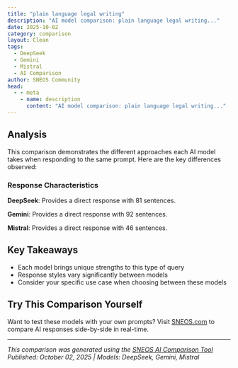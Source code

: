 ```yaml
---
title: "plain language legal writing"
description: "AI model comparison: plain language legal writing..."
date: 2025-10-02
category: comparison
layout: Clean
tags:
  - DeepSeek
  - Gemini
  - Mistral
  - AI Comparison
author: SNEOS Community
head:
  - - meta
    - name: description
      content: "AI model comparison: plain language legal writing..."
---
```


<ChatComparison
  title="plain language legal writing"
  prompt="plain language legal writing"
  :responses='{"DeepSeek": "Of course. Here is a guide to plain language legal writing, broken down into its core principles, techniques, and examples.\n\n### What is Plain Language Legal Writing?\n\nPlain language legal writing is a method of communicating legal information that is clear, concise, and easily understood by the intended audience on the first read. It\u0027s not about \u0022dumbing down\u0022 the law; it\u0027s about removing unnecessary complexity to enhance precision, reduce ambiguity, and save everyone time and money.\n\nThe goal is for the reader to **understand their rights, duties, and the legal consequences** without needing a law degree to decipher the text.\n\n---\n\n### Core Principles\n\n1. **Know Your Audience:** Are you writing for a client, a judge, a jury, or a opposing counsel? Adjust your language and level of detail accordingly. A letter to a client should be simpler than a brief for a Supreme Court justice.\n2. **Clarity Over Tradition:** Prioritize being understood over using traditional \u0022legalese.\u0022 Just because a phrase is old doesn\u0027t mean it\u0027s the best way to communicate today.\n3. **Conciseness is Key:** Eliminate every unnecessary word. Long, convoluted sentences are the enemy of understanding.\n4. **Structure for Understanding:** Use headings, lists, and a logical flow to guide the reader through the document.\n\n---\n\n### How to Do It: A Practical Guide\n\n#### 1. Replace Legalese with Plain English\n\n| Instead Of (Legalese) | Use This (Plain English) |\n| :--- | :--- |\n| herein, hereinabove, hereinafter | in this document, above, below |\n| forthwith | immediately, now |\n| said (as in \u0022the said property\u0022) | the, this, that |\n| pursuant to | under, according to, following |\n| prior to | before |\n| subsequent to | after |\n| in the event that | if |\n| for the purpose of | to, for |\n| null and void | void, invalid |\n\n#### 2. Prefer Strong, Simple Verbs\n\nWeak, noun-heavy phrasing (called \u0022nominalizations\u0022) makes writing clunky.\n\n* **Weak:** \u0022The parties shall engage in a discussion regarding the terms.\u0022\n* **Strong:** \u0022The parties **will discuss** the terms.\u0022\n* **Weak:** \u0022We will conduct an investigation of the matter.\u0022\n* **Strong:** \u0022We will **investigate** the matter.\u0022\n* **Weak:** \u0022The court made a determination that...\u0022\n* **Strong:** \u0022The court **determined** that...\u0022\n\n#### 3. Use the Active Voice\n\nThe active voice is direct and makes it clear who is responsible for an action.\n\n* **Passive:** \u0022The motion was filed by the plaintiff.\u0022 (Who filed it? Oh, the plaintiff.)\n* **Active:** \u0022The plaintiff filed the motion.\u0022\n* **Passive:** \u0022The contract shall be signed by all parties.\u0022 (It\u0027s a bit abstract.)\n* **Active:** \u0022All parties must sign the contract.\u0022\n\n**Exception:** Use the passive voice intentionally when the actor is unknown or unimportant (e.g., \u0022The store was robbed.\u0022).\n\n#### 4. Keep Sentences Short and Manageable\n\nAim for an average of 15-20 words per sentence. Break up long, multi-clause sentences.\n\n* **Complex:** \u0022Provider, at its sole discretion, may terminate this Agreement for cause upon written notice to Client in the event of Client\u2019s material breach of any term herein, which breach is not cured within thirty (30) days following Client\u2019s receipt of such notice.\u0022\n* **Plain Language:** \u0022We may terminate this agreement if you materially breach any of its terms. To do so, we will send you a written notice. You will then have 30 days to fix the problem. If you do not fix it within that time, we may end the agreement.\u0022\n\n#### 5. Use \u0022You,\u0022 \u0022We,\u0022 and Names\n\nAddress the reader directly. It\u2019s clearer and more engaging.\n\n* **Impersonal:** \u0022The Tenant is obligated to pay the rent on the first day of the month.\u0022\n* **Direct:** \u0022You must pay your rent on the first day of each month.\u0022\n* **Impersonal:** \u0022It is the policy of the Company that employees shall not...\u0022\n* **Direct:** \u0022We require that our employees do not...\u0022\n\n#### 6. Organize with Clear Structure\n\n* **Headings and Subheadings:** Use descriptive headings to signal the content of each section.\n* **Lists:** Use bullet points for non-sequential items and numbered lists for steps or priorities.\n* **White Space:** Don\u0027t fear empty space. Ample margins and paragraph breaks make a document less intimidating and easier to read.\n\n#### 7. Define Terms Carefully\n\nIf you must use a technical term, define it clearly when it first appears.\n\n* **Example:** \u0022The \u0027Effective Date\u0027 means the date this agreement is signed by the last party to sign it.\u0022\n\n---\n\n### Before-and-After Examples\n\n**Example 1: A Contract Clause**\n\n* **Traditional:**\n \u003E \u0022Notwithstanding anything to the contrary contained herein, in the event of a default by the Tenant under any of the covenants or terms of this Lease, the Landlord shall be entitled to pursue all remedies available at law or in equity.\u0022\n\n* **Plain Language:**\n \u003E \u0022If you break any part of this lease, we can use any legal right available to us under the law.\u0022\n\n**Example 2: A Client Letter**\n\n* **Traditional:**\n \u003E \u0022Pursuant to our recent conversation, enclosed herewith please find the requisite documentation necessitating your signature prior to the commencement of the probate process.\u0022\n\n* **Plain Language:**\n \u003E \u0022As we discussed, I have enclosed the documents you need to sign before we can start the probate process.\u0022\n\n---\n\n### Benefits of Plain Language\n\n* **Fewer Disputes:** Clear language reduces ambiguity, which is a primary source of litigation.\n* **Increased Efficiency:** Clients understand what to do, and courts understand your arguments faster.\n* **Better Client Relationships:** Clients feel more empowered and less in the dark.\n* **Enhanced Professionalism:** It demonstrates confidence and a focus on the client\u0027s needs, not just on legal ritual.\n\nIn short, plain language is **better lawyering**. It ensures your brilliant legal analysis is not lost in a fog of archaic and convoluted prose.", "Gemini": "Okay, let\u0027s break down plain language legal writing. It\u0027s about making legal documents clear, concise, and accessible to the intended audience, whether they are lawyers, judges, clients, or the general public.\n\n**What is Plain Language Legal Writing?**\n\nIt\u0027s a style of writing that prioritizes understanding. Instead of relying on archaic language, complex jargon, and convoluted sentence structures, plain language aims to communicate legal information in a way that the reader can easily:\n\n* **Find what they need:** The information is structured logically and easy to navigate.\n* **Understand it the first time they read it:** The language is clear, concise, and avoids unnecessary jargon.\n* **Use it to make informed decisions:** The information is presented in a way that empowers the reader to act.\n\n**Why is Plain Language Legal Writing Important?**\n\n* **Increased Understanding:** Reduces confusion and misunderstandings, leading to fewer disputes and errors.\n* **Improved Compliance:** When people understand the law, they are more likely to comply with it.\n* **Enhanced Access to Justice:** Makes legal information accessible to everyone, regardless of their background or education level.\n* **Better Client Relationships:** Clients appreciate lawyers who can communicate clearly and avoid jargon.\n* **More Efficient Legal Processes:** Clear communication reduces the need for clarification and interpretation, saving time and resources.\n* **Ethical Considerations:** Lawyers have an ethical duty to communicate effectively with their clients. Plain language supports this obligation.\n* **Judicial Efficiency:** Judges and court staff can more easily grasp legal arguments and rulings presented in plain language.\n* **Positive Public Perception of the Legal Profession:** Improves public perception of lawyers and the legal system by fostering transparency and understanding.\n\n**Key Principles of Plain Language Legal Writing:**\n\n1. **Know Your Audience:** Who are you writing for? What is their level of legal knowledge? Tailor your language and content to their needs.\n\n2. **Use Clear and Simple Language:**\n\n * **Avoid Jargon:** Replace legal jargon and technical terms with everyday language. If jargon is necessary, define it clearly.\n * **Use Active Voice:** Active voice makes it clear who is doing what (e.g., \u0022The plaintiff filed a lawsuit\u0022 instead of \u0022A lawsuit was filed by the plaintiff\u0022).\n * **Use Strong Verbs:** Choose strong, direct verbs to make your writing more concise and impactful.\n * **Avoid Nominalizations:** Turn nouns back into verbs (e.g., \u0022The court decided\u0022 instead of \u0022The court made a decision\u0022).\n * **Avoid Double Negatives:** They can be confusing and difficult to understand.\n * **Define Terms:** If you must use technical terms, define them clearly and consistently.\n * **Use Specific and Concrete Language:** Avoid vague or abstract terms.\n\n3. **Write Short and Concise Sentences:**\n\n * **Keep sentences under 25 words:** Shorter sentences are easier to understand.\n * **Focus on one idea per sentence:** Avoid cramming too much information into a single sentence.\n * **Avoid unnecessary words and phrases:** Cut out any words that don\u0027t add value to the sentence.\n\n4. **Organize Information Logically:**\n\n * **Use Headings and Subheadings:** Break up the text into manageable sections and use headings to guide the reader.\n * **Use Bullet Points and Numbered Lists:** Present information in a clear and organized manner.\n * **Use a Logical Flow:** Present information in a logical order that makes sense to the reader.\n * **Start with the main point:** Use topic sentences to introduce each paragraph.\n\n5. **Use Visual Aids:**\n\n * **Tables and Charts:** Use tables and charts to present data in a clear and concise manner.\n * **Diagrams and Illustrations:** Use diagrams and illustrations to explain complex concepts.\n * **White Space:** Use white space to make the document easier to read.\n\n6. **Design for Readability:**\n\n * **Use a Readable Font:** Choose a font that is easy to read (e.g., Arial, Times New Roman).\n * **Use a Large Font Size:** Use a font size that is comfortable to read (e.g., 12-point).\n * **Use Sufficient Margins:** Provide sufficient margins to make the document easier to read.\n * **Use Good Paper Quality:** Print documents on good quality paper.\n\n7. **Test Your Writing:**\n\n * **Ask someone unfamiliar with the topic to read it:** Get feedback from someone who is not a lawyer.\n * **Use a readability checker:** Readability checkers can help you assess the reading level of your writing. (Examples: Flesch-Kincaid, Gunning Fog Index)\n * **Revise and edit based on feedback:** Make changes to your writing based on the feedback you receive.\n\n**Examples of Plain Language Rewrites:**\n\nLet\u0027s take a look at some examples of how to rewrite legal language in plain language:\n\n**Original (Legalese):**\n\n\u0022Pursuant to the terms and conditions outlined herein, the party of the first part shall be liable for any and all damages, whether direct, indirect, incidental, or consequential, arising out of the use or misuse of the aforementioned product, irrespective of whether such use or misuse was foreseeable or unforeseeable, and notwithstanding any contributory negligence on the part of the party of the second part.\u0022\n\n**Plain Language Rewrite:**\n\n\u0022Under this agreement, you are responsible for all damages resulting from the use or misuse of the product, even if the damages are not direct, or if you were partly at fault. This applies whether or not the use or misuse could have been predicted.\u0022\n\n**Original (Legalese):**\n\n\u0022The lessee shall indemnify and hold harmless the lessor from and against any and all claims, demands, actions, suits, proceedings, costs, expenses, damages, and liabilities, including reasonable attorneys\u0027 fees and court costs, arising out of or in connection with the use, operation, or maintenance of the leased premises.\u0022\n\n**Plain Language Rewrite:**\n\n\u0022You (the lessee) agree to protect us (the lessor) from any claims, lawsuits, costs, expenses, damages, and liabilities related to your use of the property. This includes attorney\u0027s fees and court costs.\u0022\n\n**Original (Legalese):**\n\n\u0022Notwithstanding anything to the contrary contained herein, the parties agree that time is of the essence with respect to all obligations hereunder.\u0022\n\n**Plain Language Rewrite:**\n\n\u0022It is critical that all deadlines in this agreement are met on time.\u0022 (Or, more directly: \u0022Deadlines in this agreement are strict.\u0022)\n\n**Original (Legalese):**\n\n\u0022The defendant\u0027s motion to dismiss is hereby denied.\u0022\n\n**Plain Language Rewrite:**\n\n\u0022The judge has rejected the defendant\u0027s request to dismiss the case.\u0022\n\n**Tools and Resources:**\n\n* **Readability Checkers:** Online tools like the Flesch-Kincaid Reading Ease and the Gunning Fog Index can help you assess the readability of your writing. Microsoft Word and other word processors often have built-in readability statistics.\n* **Plain Language.gov:** A U.S. government website with resources and guidelines on plain language.\n* **Style Guides:** Consider using a style guide specifically designed for legal writing, such as *The Redbook: A Manual on Legal Style*.\n* **Legal Dictionaries and Thesauruses:** Use these resources to find plain language alternatives to legal jargon.\n* **Workshops and Training:** Many organizations offer workshops and training on plain language legal writing.\n* **Examples of Good Plain Language Documents:** Seek out examples of well-written legal documents in plain language, such as consumer contracts or government regulations.\n\n**Common Mistakes to Avoid:**\n\n* **Using Jargon Without Explanation:** Assuming your audience understands legal terms.\n* **Writing Overly Long Sentences:** Creating sentences that are difficult to follow.\n* **Using Passive Voice Excessively:** Making your writing sound vague and indirect.\n* **Using Double Negatives:** Confusing the reader with statements that negate themselves.\n* **Failing to Organize Information Logically:** Presenting information in a disorganized or confusing manner.\n* **Using Archaic Language:** Using outdated words and phrases that are no longer in common use.\n* **Being Afraid to \u0022Dumb Down\u0022 the Language:** Remember, clarity is more important than sounding intelligent. The goal is to be understood.\n\n**In conclusion,** plain language legal writing is a valuable skill that can benefit lawyers, clients, and the legal system as a whole. By following the principles outlined above, you can improve the clarity, conciseness, and accessibility of your legal documents. Remember, the goal is to communicate effectively and ensure that your audience understands the information you are conveying.\n", "Mistral": "Plain language legal writing is a style of writing that aims to make legal documents and information clear, concise, and easy to understand for the average reader. This approach contrasts with traditional legal writing, which often uses complex language, jargon, and convoluted sentence structures. The goal of plain language legal writing is to ensure that legal information is accessible to a broader audience, including those without legal training.\n\n### Key Principles of Plain Language Legal Writing\n\n1. **Clarity**: Use simple, straightforward language. Avoid legal jargon and technical terms unless they are necessary and well-explained.\n\n2. **Conciseness**: Be brief and to the point. Eliminate unnecessary words and phrases.\n\n3. **Organization**: Structure the document logically. Use headings, subheadings, and bullet points to make the information easy to navigate.\n\n4. **Active Voice**: Use the active voice rather than the passive voice. This makes the writing more direct and easier to understand.\n\n5. **Short Sentences**: Break down complex ideas into shorter sentences. This helps readers process the information more easily.\n\n6. **Consistency**: Use consistent terminology throughout the document. Avoid using multiple terms for the same concept.\n\n7. **Audience Awareness**: Consider the audience\u0027s level of understanding and tailor the language accordingly. Avoid assuming that readers have prior knowledge of legal concepts.\n\n### Examples of Plain Language vs. Traditional Legal Language\n\n**Traditional Legal Language**:\n\u0022The aforementioned party shall be held liable for any and all damages resulting from the breach of contract.\u0022\n\n**Plain Language**:\n\u0022The party mentioned earlier will be responsible for any damages caused by breaking the contract.\u0022\n\n**Traditional Legal Language**:\n\u0022Pursuant to the terms and conditions set forth in the agreement, the lessee is obligated to maintain the premises in a clean and orderly manner.\u0022\n\n**Plain Language**:\n\u0022According to the agreement, the tenant must keep the property clean and in good condition.\u0022\n\n### Benefits of Plain Language Legal Writing\n\n1. **Accessibility**: Makes legal information understandable to a wider audience, including those without legal training.\n\n2. **Efficiency**: Reduces the time and effort required to comprehend legal documents, which can be particularly beneficial in time-sensitive situations.\n\n3. **Compliance**: Increases the likelihood that individuals will understand and comply with legal requirements.\n\n4. **Trust**: Enhances trust and transparency between legal professionals and their clients or the public.\n\n### Implementing Plain Language Legal Writing\n\n1. **Training**: Provide training for legal professionals on the principles and techniques of plain language writing.\n\n2. **Templates**: Develop standardized templates for common legal documents that use plain language.\n\n3. **Feedback**: Seek feedback from non-legal readers to ensure that the language is clear and understandable.\n\n4. **Review**: Regularly review and update legal documents to ensure they adhere to plain language principles.\n\nBy adopting plain language legal writing, legal professionals can make the law more accessible and understandable, ultimately benefiting both their clients and the broader community."}' 
  published-date="00:47"
/>

## Analysis

This comparison demonstrates the different approaches each AI model takes when responding to the same prompt. Here are the key differences observed:

### Response Characteristics

**DeepSeek**: Provides a direct response with 81 sentences. 

**Gemini**: Provides a direct response with 92 sentences. 

**Mistral**: Provides a direct response with 46 sentences. 

## Key Takeaways

- Each model brings unique strengths to this type of query
- Response styles vary significantly between models
- Consider your specific use case when choosing between these models

## Try This Comparison Yourself

Want to test these models with your own prompts? Visit [SNEOS.com](https://sneos.com) to compare AI responses side-by-side in real-time.

---

*This comparison was generated using the [SNEOS AI Comparison Tool](https://sneos.com)*
*Published: October 02, 2025 | Models: DeepSeek, Gemini, Mistral*
